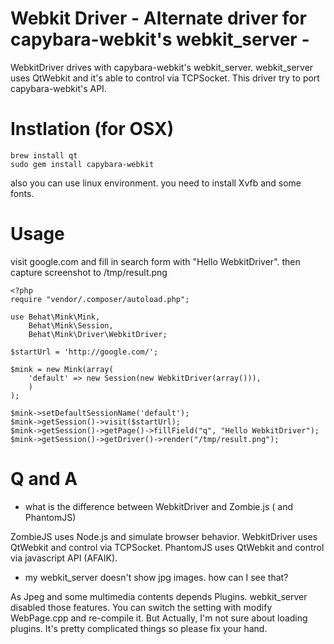 # Webkit Driver - Alternate driver for capybara-webkit's webkit_server -

WebkitDriver drives with capybara-webkit's webkit_server.
webkit_server uses QtWebkit and it's able to control via TCPSocket.
This driver try to port capybara-webkit's API.

# Instlation (for OSX)

````
brew install qt
sudo gem install capybara-webkit
````

also you can use linux environment. you need to install Xvfb and some fonts.

# Usage

visit google.com and fill in search form with "Hello WebkitDriver".
then capture screenshot to /tmp/result.png 

````
<?php
require "vendor/.composer/autoload.php";

use Behat\Mink\Mink,
    Behat\Mink\Session,
    Behat\Mink\Driver\WebkitDriver;

$startUrl = 'http://google.com/';

$mink = new Mink(array(
    'default' => new Session(new WebkitDriver(array())),
    )
);

$mink->setDefaultSessionName('default');
$mink->getSession()->visit($startUrl);
$mink->getSession()->getPage()->fillField("q", "Hello WebkitDriver");
$mink->getSession()->getDriver()->render("/tmp/result.png");
````

# Q and A

* what is the difference between WebkitDriver and Zombie.js ( and PhantomJS)

ZombieJS uses Node.js and simulate browser behavior.
WebkitDriver uses QtWebkit and control via TCPSocket.
PhantomJS uses QtWebkit and control via javascript API (AFAIK).

* my webkit_server doesn't show jpg images. how can I see that?

As Jpeg and some multimedia contents depends Plugins. webkit_server disabled those features.
You can switch the setting with modify WebPage.cpp and re-compile it.
But Actually, I'm not sure about loading plugins. It's pretty complicated things so please fix your hand. 